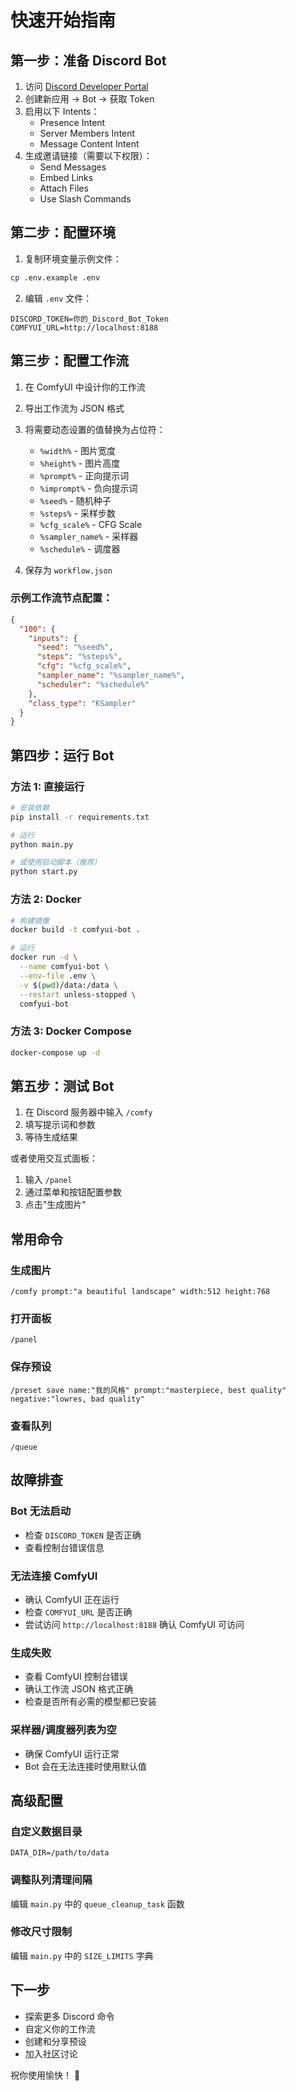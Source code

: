 # 快速开始指南

## 第一步：准备 Discord Bot

1. 访问 [Discord Developer Portal](https://discord.com/developers/applications)
2. 创建新应用 → Bot → 获取 Token
3. 启用以下 Intents：
   - Presence Intent
   - Server Members Intent
   - Message Content Intent
4. 生成邀请链接（需要以下权限）：
   - Send Messages
   - Embed Links
   - Attach Files
   - Use Slash Commands

## 第二步：配置环境

1. 复制环境变量示例文件：
```bash
cp .env.example .env
```

2. 编辑 `.env` 文件：
```env
DISCORD_TOKEN=你的_Discord_Bot_Token
COMFYUI_URL=http://localhost:8188
```

## 第三步：配置工作流

1. 在 ComfyUI 中设计你的工作流
2. 导出工作流为 JSON 格式
3. 将需要动态设置的值替换为占位符：
   - `%width%` - 图片宽度
   - `%height%` - 图片高度
   - `%prompt%` - 正向提示词
   - `%imprompt%` - 负向提示词
   - `%seed%` - 随机种子
   - `%steps%` - 采样步数
   - `%cfg_scale%` - CFG Scale
   - `%sampler_name%` - 采样器
   - `%schedule%` - 调度器

4. 保存为 `workflow.json`

### 示例工作流节点配置：

```json
{
  "100": {
    "inputs": {
      "seed": "%seed%",
      "steps": "%steps%",
      "cfg": "%cfg_scale%",
      "sampler_name": "%sampler_name%",
      "scheduler": "%schedule%"
    },
    "class_type": "KSampler"
  }
}
```

## 第四步：运行 Bot

### 方法 1: 直接运行

```bash
# 安装依赖
pip install -r requirements.txt

# 运行
python main.py

# 或使用启动脚本（推荐）
python start.py
```

### 方法 2: Docker

```bash
# 构建镜像
docker build -t comfyui-bot .

# 运行
docker run -d \
  --name comfyui-bot \
  --env-file .env \
  -v $(pwd)/data:/data \
  --restart unless-stopped \
  comfyui-bot
```

### 方法 3: Docker Compose

```bash
docker-compose up -d
```

## 第五步：测试 Bot

1. 在 Discord 服务器中输入 `/comfy`
2. 填写提示词和参数
3. 等待生成结果

或者使用交互式面板：
1. 输入 `/panel`
2. 通过菜单和按钮配置参数
3. 点击"生成图片"

## 常用命令

### 生成图片
```
/comfy prompt:"a beautiful landscape" width:512 height:768
```

### 打开面板
```
/panel
```

### 保存预设
```
/preset save name:"我的风格" prompt:"masterpiece, best quality" negative:"lowres, bad quality"
```

### 查看队列
```
/queue
```

## 故障排查

### Bot 无法启动
- 检查 `DISCORD_TOKEN` 是否正确
- 查看控制台错误信息

### 无法连接 ComfyUI
- 确认 ComfyUI 正在运行
- 检查 `COMFYUI_URL` 是否正确
- 尝试访问 `http://localhost:8188` 确认 ComfyUI 可访问

### 生成失败
- 查看 ComfyUI 控制台错误
- 确认工作流 JSON 格式正确
- 检查是否所有必需的模型都已安装

### 采样器/调度器列表为空
- 确保 ComfyUI 运行正常
- Bot 会在无法连接时使用默认值

## 高级配置

### 自定义数据目录
```env
DATA_DIR=/path/to/data
```

### 调整队列清理间隔
编辑 `main.py` 中的 `queue_cleanup_task` 函数

### 修改尺寸限制
编辑 `main.py` 中的 `SIZE_LIMITS` 字典

## 下一步

- 探索更多 Discord 命令
- 自定义你的工作流
- 创建和分享预设
- 加入社区讨论

祝你使用愉快！ 🎨

